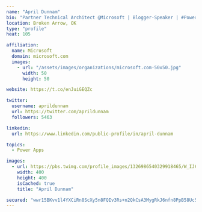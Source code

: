 ```yaml
---
name: "April Dunnam"
bio: "Partner Technical Architect @Microsoft | Blogger-Speaker | #PowerApps, #PowerAutomate, #Office365, #SharePoint | #WIT | #Karaoke Queen"
location: Broken Arrow, OK
type: "profile"
heat: 105

affiliation:
  name: Microsoft
  domain: microsoft.com
  images:
    - url: "/assets/images/organizations/microsoft.com-50x50.jpg"
      width: 50
      height: 50

website: https://t.co/enJuiGEQZc

twitter:
  username: aprildunnam
  url: https://twitter.com/aprildunnam
  followers: 5463

linkedin:
  url: https://www.linkedin.com/public-profile/in/april-dunnam

topics:
  - Power Apps

images:
  - url: https://pbs.twimg.com/profile_images/1326986540329918465/W_IJ6Ih2_400x400.jpg
    width: 400
    height: 400
    isCached: true
    title: "April Dunnam"

secured: "wwr15BKvv1l4YXCiRn8ScXy5n8FQIv3Rs+n2QkCsA3MygRkJ6nfn8PpB58Uc5o+Sw4fcmShC02lmleKnaQMmLDlgdJZyXMTXIu+m7vKzW5A4Li80gpMIf1ngJ9ZPZZo3qxwatIdRiXuDq5CG6aH1Dw/Sb3F6Uxp8EsSORmJ1fc70PZEK+ITdwnBm6EVtayG+WVmEPUhU/FEZpdu5c51M6dyz6UuwRvgTFv3Yz3iUObRArMzYJFEgwdyj8RxWH24mxz08wzNuxHULCvl0mN0qe26poSlg6QviDQOFtU33A+4CRkZq8zNDzqMiBtAgqjIVxG6Mm8SH8e4GfKSQMI1cyJ8Vwy2eUDMaEkW0pn4ULRkEvAUTWdUgHhVYcxBfTn4Wu7+gb6RmxvhzSUoLVrBDft/mv4hzyTurrntIIYw29xw=;s21AhDfjdx0eHPIbMQoq3Q=="
---
```


